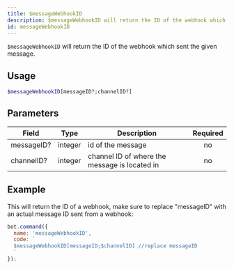 ```yaml
---
title: $messageWebhookID 
description: $messageWebhookID will return the ID of the webhook which sent the given message.
id: messageWebhookID
---
```


`$messageWebhookID` will return the ID of the webhook which sent the given message.

## Usage

```php
$messageWebhookID[messageID?;channelID?]
```

## Parameters 


| Field      | Type    | Description                                   | Required |
| ---------- | ------- | --------------------------------------------- |:--------:|
| messageID? | integer | id of the message                             |    no    |
| channelID? | integer | channel ID of where the message is located in |    no    |


## Example

This will return the ID of a webhook, make sure to replace "messageID" with an actual message ID sent from a webhook:

```javascript
bot.command({
  name: 'messageWebhookID',
  code: `
  $messageWebhookID[messageID;$channelID] //replace messageID
  `
});
```
